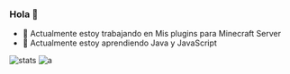 [stats]: https://github-readme-stats.vercel.app/api?username=jonagamerpro1234&show_icons=true&theme=dark
[a]: https://github-readme-stats.vercel.app/api/top-langs/?username=jonagamerpro1234&show_icons=true&theme=dark 
### Hola 👋

- 🔭 Actualmente estoy trabajando en Mis plugins para Minecraft Server
- 🌱 Actualmente estoy aprendiendo Java y JavaScript

![stats] ![a]


<!--
**jonagamerpro1234/jonagamerpro1234** is a ✨ _special_ ✨ repository because its `README.md` (this file) appears on your GitHub profile.

Here are some ideas to get you started:

- 🔭 I’m currently working on ...
- 🌱 I’m currently learning ...
- 👯 I’m looking to collaborate on ...
- 🤔 I’m looking for help with ...
- 💬 Ask me about ...
- 📫 How to reach me: ...
- 😄 Pronouns: ...
- ⚡ Fun fact: ...
-->
